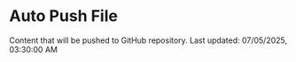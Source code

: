 # Auto Push File

Content that will be pushed to GitHub repository.
Last updated: 07/05/2025, 03:30:00 AM